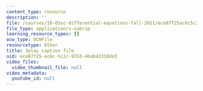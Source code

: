 ```yaml
---
content_type: resource
description: ''
file: /courses/18-03sc-differential-equations-fall-2011/ece87f25ac6c5c2c93534bab42318de3_wwfjLBWfiSI.vtt
file_type: application/x-subrip
learning_resource_types: []
ocw_type: OCWFile
resourcetype: Other
title: 3play caption file
uid: ece87f25-ac6c-5c2c-9353-4bab42318de3
video_files:
  video_thumbnail_file: null
video_metadata:
  youtube_id: null
---
```

